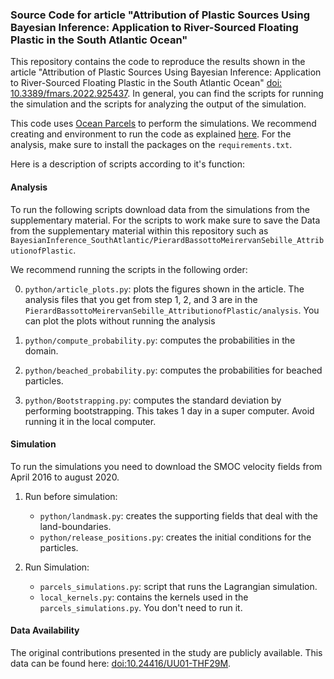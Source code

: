 ### Source Code for article "Attribution of Plastic Sources Using Bayesian Inference: Application to River-Sourced Floating Plastic in the South Atlantic Ocean"

This repository contains the code to reproduce the results shown in the article "Attribution of Plastic Sources Using Bayesian Inference: Application to River-Sourced Floating Plastic in the South Atlantic Ocean" [doi: 10.3389/fmars.2022.925437]( https://doi.org/10.3389/fmars.2022.925437 ). In general, you can find the scripts for running the simulation and the scripts for analyzing the output of the simulation.

This code uses [Ocean Parcels](https://oceanparcels.org) to perform the simulations. We recommend creating and environment to run the code as explained [here](https://oceanparcels.org/#installing). For the analysis, make sure to install the packages on the `requirements.txt`.

Here is a description of scripts according to it's function:

#### Analysis
To run the following scripts download data from the simulations from the supplementary material. For the scripts to work make sure to save the Data from the supplementary material within this repository such as `BayesianInference_SouthAtlantic/PierardBassottoMeirervanSebille_AttributionofPlastic`.

We recommend running the scripts in the following order:

0. `python/article_plots.py`: plots the figures shown in the article. The analysis files that you get from step 1, 2, and 3 are in the `PierardBassottoMeirervanSebille_AttributionofPlastic/analysis`. You can plot the plots without running the analysis

1. `python/compute_probability.py`: computes the probabilities in the domain.
2. `python/beached_probability.py`: computes the probabilities
 for beached particles.
3. `python/Bootstrapping.py`: computes the standard deviation by performing bootstrapping. This takes 1 day in a super computer. Avoid running it in the local computer.


#### Simulation
To run the simulations you need to download the SMOC velocity fields from April 2016 to august 2020.

1. Run before simulation:

    - `python/landmask.py`: creates the supporting fields that deal with the land-boundaries.
    - `python/release_positions.py`: creates the initial conditions for the particles.

2. Run Simulation:

    - `parcels_simulations.py`: script that runs the Lagrangian simulation.
    - `local_kernels.py`: contains the kernels used in the `parcels_simulations.py`. You don't need to run it.

#### Data Availability
The original contributions presented in the study are publicly available. This data can be found here: [doi:10.24416/UU01-THF29M](https://doi.org/10.24416/UU01-THF29M).